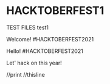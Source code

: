 # HACKTOBERFEST1

TEST FILES
test1

Welcome!
#HACKTOBERFEST2021

Hello!
#HACKTOBERFEST2021

Let' hack on this year!

//print
//thisline
